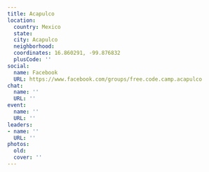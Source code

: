 ```yaml
---
title: Acapulco
location:
  country: Mexico
  state: 
  city: Acapulco
  neighborhood: 
  coordinates: 16.860291, -99.876832
  plusCode: ''
social:
  name: Facebook
  URL: https://www.facebook.com/groups/free.code.camp.acapulco
chat:
  name: ''
  URL: ''
event:
  name: ''
  URL: ''
leaders:
- name: ''
  URL: ''
photos:
  old: 
  cover: ''
---
```

